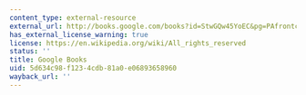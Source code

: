 ```yaml
---
content_type: external-resource
external_url: http://books.google.com/books?id=StwGQw45YoEC&pg=PAfrontcover#v=onepage
has_external_license_warning: true
license: https://en.wikipedia.org/wiki/All_rights_reserved
status: ''
title: Google Books
uid: 5d634c98-f123-4cdb-81a0-e06893658960
wayback_url: ''
---
```

